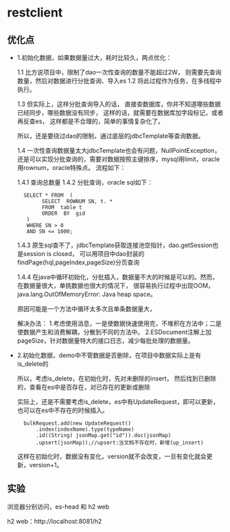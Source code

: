 # restclient

## 优化点

- 1.初始化数据，如果数据量过大，耗时比较久，两点优化：

    1.1 比方说项目中，限制了dao一次性查询的数量不能超过2W，
    则需要先查询数量，然后对数据进行分批查询、导入es
    1.2 将此过程作为任务，在多线程中执行。
    
    1.3 但实际上，这样分批查询导入的话，
    直接查数据库，你并不知道哪些数据已经同步，哪些数据没有同步，
    这样的话，就需要在数据库加字段标记，或者再反查es，
    这样都是不合理的，简单的事情复杂化了。

    所以，还是要绕过dao的限制，通过底层的jdbcTemplate等查询数据。
    
    1.4 一次性查询数据量太大jdbcTemplate也会有问题，NullPointException，
    还是可以实现分批查询的，需要对数据按照主键排序，mysql用limit，oracle用rownum，oracle特殊点。
    流程如下：
    
    1.4.1 查询总数量
    1.4.2 分批查询，oracle sql如下：
    
        SELECT * FROM  (
              SELECT  ROWNUM SN, t. *   
              FROM  table t 
              ORDER  BY  gid
         )
         WHERE SN > 0  
         AND SN <= 1000; 
    
    1.4.3 原生sql查不了，jdbcTemplate获取连接池空指针，dao.getSession也是session is closed，
    可以用项目中dao封装的findPage(hql,pageIndex,pageSize)分页查询
    
    1.4.4 在java中循环初始化，分批插入，数据量不大的时候是可以的。然而，在数据量很大，单挑数据也很大的情况下，
    很容易执行过程中出现OOM，java.lang.OutOfMemoryError: Java heap space。
    
    原因可能是一个方法中循环太多次且单条数据量大，
    
    解决办法：
    1.考虑使用消息，一是使数据快速使用完，不堆积在方法中；二是使数据产生和消费解耦，分散到不同的方法中。
    2.ESDocument注解上加pageSize，针对数据量特大的接口日志，减少每批处理的数据量。

- 2.初始化数据，demo中不管数据是否删除，在项目中数据实际上是有is_delete的

    所以，考虑is_delete，在初始化时，先对未删除的insert，
    然后找到已删除的，查看在es中是否存在，对已存在的更新或删除
    
    实际上，还是不需要考虑is_delete，es中有UpdateRequest，即可以更新，也可以在es中不存在的时候插入。
    
        bulkRequest.add(new UpdateRequest()
            .index(indexName).type(typeName)
            .id((String) jsonMap.get("id")).doc(jsonMap)
            .upsert(jsonMap));//upsert:当文档不存在时，新增(up_insert)
    
    这样在初始化时，数据没有变化，version就不会改变，一旦有变化就会更新，version+1。
    
 ## 实验
  浏览器分别访问，es-head 和 h2 web
  
  h2 web：http://localhost:8081/h2